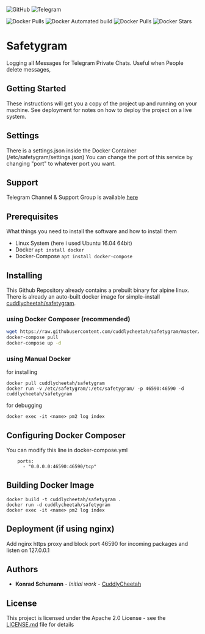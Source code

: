 ![GitHub](https://img.shields.io/github/license/cuddlycheetah/safetygram)
![Telegram](https://img.shields.io/badge/telegram-%40SafetygramApp-blue)

![Docker Pulls](https://img.shields.io/docker/pulls/cuddlycheetah/safetygram?style=for-the-badge)
![Docker Automated build](https://img.shields.io/badge/DOCKER%20BUILD-AUTOMATED-blue?style=for-the-badge)
![Docker Pulls](https://img.shields.io/docker/pulls/cuddlycheetah/safetygram?style=for-the-badge)
![Docker Stars](https://img.shields.io/docker/stars/cuddlycheetah/safetygram?style=for-the-badge)


# Safetygram
Logging all Messages for Telegram Private Chats. Useful when People delete messages, 

## Getting Started

These instructions will get you a copy of the project up and running on your machine. See deployment for notes on how to deploy the project on a live system.

## Settings

There is a settings.json inside the Docker Container (/etc/safetygram/settings.json)
You can change the port of this service by changing "port" to whatever port you want.

## Support
Telegram Channel & Support Group is available [here](https://t.me/SafetygramApp)

## Prerequisites

What things you need to install the software and how to install them

- Linux System (here i used Ubuntu 16.04 64bit)
- Docker `apt install docker`
- Docker-Compose `apt install docker-compose`

## Installing

This Github Repository already contains a prebuilt binary for alpine linux.
There is already an auto-built docker image for simple-install [cuddlycheetah/safetygram](https://hub.docker.com/r/cuddlycheetah/safetygram).

### using Docker Composer (recommended)

```bash
wget https://raw.githubusercontent.com/cuddlycheetah/safetygram/master/docker-compose.yml -O docker-compose.yml
docker-compose pull
docker-compose up -d
```

### using Manual Docker

for installing
```
docker pull cuddlycheetah/safetygram
docker run -v /etc/safetygram/:/etc/safetygram/ -p 46590:46590 -d cuddlycheetah/safetygram
```

for debugging
```
docker exec -it <name> pm2 log index
```

## Configuring Docker Composer

You can modify this line in docker-compose.yml
```
    ports:
      - "0.0.0.0:46590:46590/tcp"
```
## Building Docker Image

```
docker build -t cuddlycheetah/safetygram .
docker run -d cuddlycheetah/safetygram
docker exec -it <name> pm2 log index
```

## Deployment (if using nginx)

Add nginx https proxy and block port 46590 for incoming packages and listen on 127.0.0.1

## Authors

* **Konrad Schumann** - *Initial work* - [CuddlyCheetah](https://github.com/cuddlycheetah)

## License

This project is licensed under the Apache 2.0 License - see the [LICENSE.md](LICENSE.md) file for details
